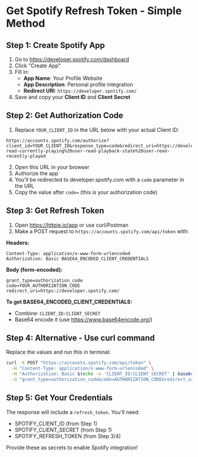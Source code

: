 # Get Spotify Refresh Token - Simple Method

## Step 1: Create Spotify App
1. Go to https://developer.spotify.com/dashboard
2. Click "Create App" 
3. Fill in:
   - **App Name**: Your Profile Website
   - **App Description**: Personal profile integration
   - **Redirect URI**: `https://developer.spotify.com/`
4. Save and copy your **Client ID** and **Client Secret**

## Step 2: Get Authorization Code
1. Replace `YOUR_CLIENT_ID` in the URL below with your actual Client ID:

```
https://accounts.spotify.com/authorize?client_id=YOUR_CLIENT_ID&response_type=code&redirect_uri=https://developer.spotify.com/&scope=user-read-currently-playing%20user-read-playback-state%20user-read-recently-played
```

2. Open this URL in your browser
3. Authorize the app
4. You'll be redirected to developer.spotify.com with a `code` parameter in the URL
5. Copy the value after `code=` (this is your authorization code)

## Step 3: Get Refresh Token
1. Open https://httpie.io/app or use curl/Postman
2. Make a POST request to `https://accounts.spotify.com/api/token` with:

**Headers:**
```
Content-Type: application/x-www-form-urlencoded
Authorization: Basic BASE64_ENCODED_CLIENT_CREDENTIALS
```

**Body (form-encoded):**
```
grant_type=authorization_code
code=YOUR_AUTHORIZATION_CODE
redirect_uri=https://developer.spotify.com/
```

**To get BASE64_ENCODED_CLIENT_CREDENTIALS:**
- Combine: `CLIENT_ID:CLIENT_SECRET`
- Base64 encode it (use https://www.base64encode.org/)

## Step 4: Alternative - Use curl command
Replace the values and run this in terminal:

```bash
curl -X POST "https://accounts.spotify.com/api/token" \
  -H "Content-Type: application/x-www-form-urlencoded" \
  -H "Authorization: Basic $(echo -n 'CLIENT_ID:CLIENT_SECRET' | base64)" \
  -d "grant_type=authorization_code&code=AUTHORIZATION_CODE&redirect_uri=https://developer.spotify.com/"
```

## Step 5: Get Your Credentials
The response will include a `refresh_token`. You'll need:
- SPOTIFY_CLIENT_ID (from Step 1)
- SPOTIFY_CLIENT_SECRET (from Step 1)  
- SPOTIFY_REFRESH_TOKEN (from Step 3/4)

Provide these as secrets to enable Spotify integration!